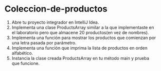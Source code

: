 # Coleccion-de-productos

1. Abre tu proyecto integrador en IntelliJ Idea.
2. Implementa una clase ProductsArray similar a la que implementaste en el laboratorio pero que almacene 20 productos(en vez de nombres).
3. Implementa una función para mostrar los productos que comienzan por una letra pasada por parámetro.
4. Implementa una función que imprima la lista de productos en orden alfabético.
5. Instancia la clase creada ProductsArray en tu método main y prueba que funcione.

